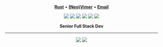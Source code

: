 <p align="center">
<b><a href="https://www.rust-lang.org/">Rust</a></b>
•
<b><a href="https://github.com/neovim/neovim">(Neo)Vimer</a></b>
•
<b><a href="mailto:daniel.nehrig@dnehrig.com"> Email</a></b>
</p>

<p align="center">
<img src="https://img.shields.io/badge/go-%2300ADD8.svg?&style=for-the-badge&logo=go&logoColor=white" />
<img src="https://img.shields.io/badge/lua-%232C2D72.svg?&style=for-the-badge&logo=lua&logoColor=white"/>
<img src="https://img.shields.io/badge/rust-%23000000.svg?&style=for-the-badge&logo=rust&logoColor=white"/>
<img src="https://img.shields.io/badge/typescript%20-%23007ACC.svg?&style=for-the-badge&logo=typescript&logoColor=white"/>
<img src="https://img.shields.io/badge/neovim-%2357A143.svg?&style=for-the-badge&logo=neovim&logoColor=white"/>
<img src="https://img.shields.io/badge/arch-%23000000.svg?&style=for-the-badge&logo=arch-linux&logoColor=white"/>
</p>

<div align='center'>
<b>Senior Full Stack Dev</b><br>
</div>
<hr/>
<p align="center">
<img src="https://github-readme-stats.vercel.app/api/top-langs/?username=danielnehrig&layout=compact&hide=html,scss,css,cs,viml&show_icons=true&theme=radical"/>
<img src="https://github-readme-stats.vercel.app/api?username=danielnehrig&show_icons=true&theme=radical&count_private=true"/>
</p>

